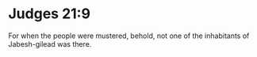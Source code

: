 # Judges 21:9

For when the people were mustered, behold, not one of the inhabitants of Jabesh-gilead was there.
